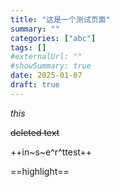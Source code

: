 ```yaml
---
title: "这是一个测试页面"
summary: ""
categories: ["abc"]
tags: []
#externalUrl: ""
#showSummary: true
date: 2025-01-07
draft: true
---
```


*this*

~~deleted text~~

++in~s~e^r^ttest++

==highlight==